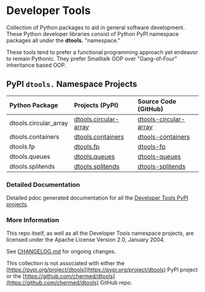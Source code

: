 # Developer Tools

Collection of Python packages to aid in general software development.
These Python developer libraries consist of Python PyPI namespace
packages all under the **dtools.** "namespace."

These tools tend to prefer a functional programming approach yet
endeavor to remain Pythonic. They prefer Smalltalk OOP over 
"Gang-of-Four" inheritance based OOP. 

## PyPI `dtools.` Namespace Projects

| Python Package | Projects (PyPI) | Source Code (GitHub) |
|:-------------- |:--------------- |:-------------------- |
| dtools.circular_array | [dtools.circular-array][11] | [dtools-circular-array][21] |
| dtools.containers | [dtools.containers][12] | [dtools-containers][22] |
| dtools.fp | [dtools.fp][13] | [dtools-fp][23] |
| dtools.queues | [dtools.queues][14] | [dtools-queues][24] |
| dtools.splitends | [dtools.splitends][15] | [dtools-splitends][25] |

### Detailed Documentation

Detailed pdoc generated documentation for all the
[Developer Tools PyPI projects](https://grscheller.github.io/dtools/).

### More Information

This repo itself, as well as all the Developer Tools namespace projects,
are licensed under the Apache License Version 2.0, January 2004.

See [CHANGELOG.md](./CHANGELOG.md) for ongoing changes.

This collection is not associated with either the
[https://pypi.org/project/dtools](https://pypi.org/project/dtools)
PyPI project or the
[https://github.com/chermed/dtools](https://github.com/chermed/dtools)
GitHub repo.

[11]: https://pypi.org/project/dtools.circular-array/
[12]: https://pypi.org/project/dtools.containers/
[13]: https://pypi.org/project/dtools.fp/
[14]: https://pypi.org/project/dtools.queues/
[15]: https://pypi.org/project/dtools.splitends/
[21]: https://github.com/grscheller/dtools-circular-array/
[22]: https://github.com/grscheller/dtools-containers/
[23]: https://github.com/grscheller/dtools-fp/
[24]: https://github.com/grscheller/dtools-queues/
[25]: https://github.com/grscheller/dtools-splitends/
